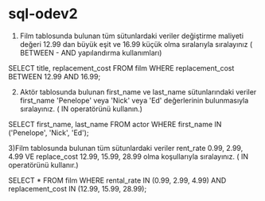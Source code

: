 # sql-odev2
1) Film tablosunda bulunan tüm sütunlardaki veriler değiştirme maliyeti değeri 12.99 dan büyük eşit ve 16.99 küçük olma sıralarıyla sıralayınız ( BETWEEN - AND yapılandırma kullanımları)

SELECT title, replacement_cost FROM film
WHERE replacement_cost BETWEEN 12.99 AND 16.99;

2) Aktör tablosunda bulunan first_name ve last_name sütunlarındaki veriler first_name 'Penelope' veya 'Nick' veya 'Ed' değerlerinin bulunmasıyla sıralayınız. ( IN operatörünü kullanın.)

SELECT first_name, last_name FROM actor
WHERE first_name IN ('Penelope', 'Nick', 'Ed');

3)Film tablosunda bulunan tüm sütunlardaki veriler rent_rate 0.99, 2.99, 4.99 VE replace_cost 12.99, 15.99, 28.99 olma koşullarıyla sıralayınız. ( IN operatörünü kullanır.)

SELECT * FROM film
WHERE rental_rate IN (0.99, 2.99, 4.99) AND replacement_cost IN (12.99, 15.99, 28.99);
